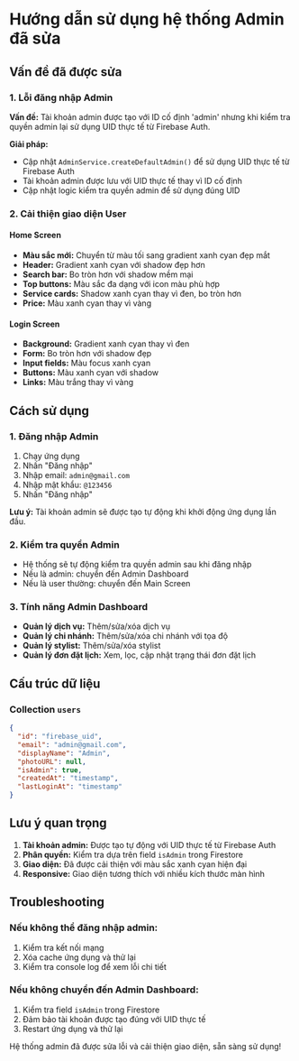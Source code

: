 # Hướng dẫn sử dụng hệ thống Admin đã sửa

## Vấn đề đã được sửa

### 1. Lỗi đăng nhập Admin
**Vấn đề:** Tài khoản admin được tạo với ID cố định 'admin' nhưng khi kiểm tra quyền admin lại sử dụng UID thực tế từ Firebase Auth.

**Giải pháp:** 
- Cập nhật `AdminService.createDefaultAdmin()` để sử dụng UID thực tế từ Firebase Auth
- Tài khoản admin được lưu với UID thực tế thay vì ID cố định
- Cập nhật logic kiểm tra quyền admin để sử dụng đúng UID

### 2. Cải thiện giao diện User

#### Home Screen
- **Màu sắc mới:** Chuyển từ màu tối sang gradient xanh cyan đẹp mắt
- **Header:** Gradient xanh cyan với shadow đẹp hơn
- **Search bar:** Bo tròn hơn với shadow mềm mại
- **Top buttons:** Màu sắc đa dạng với icon màu phù hợp
- **Service cards:** Shadow xanh cyan thay vì đen, bo tròn hơn
- **Price:** Màu xanh cyan thay vì vàng

#### Login Screen
- **Background:** Gradient xanh cyan thay vì đen
- **Form:** Bo tròn hơn với shadow đẹp
- **Input fields:** Màu focus xanh cyan
- **Buttons:** Màu xanh cyan với shadow
- **Links:** Màu trắng thay vì vàng

## Cách sử dụng

### 1. Đăng nhập Admin
1. Chạy ứng dụng
2. Nhấn "Đăng nhập"
3. Nhập email: `admin@gmail.com`
4. Nhập mật khẩu: `@123456`
5. Nhấn "Đăng nhập"

**Lưu ý:** Tài khoản admin sẽ được tạo tự động khi khởi động ứng dụng lần đầu.

### 2. Kiểm tra quyền Admin
- Hệ thống sẽ tự động kiểm tra quyền admin sau khi đăng nhập
- Nếu là admin: chuyển đến Admin Dashboard
- Nếu là user thường: chuyển đến Main Screen

### 3. Tính năng Admin Dashboard
- **Quản lý dịch vụ:** Thêm/sửa/xóa dịch vụ
- **Quản lý chi nhánh:** Thêm/sửa/xóa chi nhánh với tọa độ
- **Quản lý stylist:** Thêm/sửa/xóa stylist
- **Quản lý đơn đặt lịch:** Xem, lọc, cập nhật trạng thái đơn đặt lịch

## Cấu trúc dữ liệu

### Collection `users`
```json
{
  "id": "firebase_uid",
  "email": "admin@gmail.com",
  "displayName": "Admin",
  "photoURL": null,
  "isAdmin": true,
  "createdAt": "timestamp",
  "lastLoginAt": "timestamp"
}
```

## Lưu ý quan trọng

1. **Tài khoản admin:** Được tạo tự động với UID thực tế từ Firebase Auth
2. **Phân quyền:** Kiểm tra dựa trên field `isAdmin` trong Firestore
3. **Giao diện:** Đã được cải thiện với màu sắc xanh cyan hiện đại
4. **Responsive:** Giao diện tương thích với nhiều kích thước màn hình

## Troubleshooting

### Nếu không thể đăng nhập admin:
1. Kiểm tra kết nối mạng
2. Xóa cache ứng dụng và thử lại
3. Kiểm tra console log để xem lỗi chi tiết

### Nếu không chuyển đến Admin Dashboard:
1. Kiểm tra field `isAdmin` trong Firestore
2. Đảm bảo tài khoản được tạo đúng với UID thực tế
3. Restart ứng dụng và thử lại

Hệ thống admin đã được sửa lỗi và cải thiện giao diện, sẵn sàng sử dụng!
